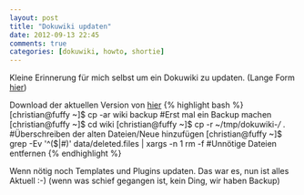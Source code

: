 ```yaml
---
layout: post
title: "Dokuwiki updaten"
date: 2012-09-13 22:45
comments: true
categories: [dokuwiki, howto, shortie]
---
```


Kleine Erinnerung für mich selbst um ein Dokuwiki zu updaten. (Lange Form [hier](https://www.dokuwiki.org/install:upgrade))

Download der aktuellen Version von [hier](http://www.splitbrain.org/projects/dokuwiki)
{% highlight bash %}
[christian@fuffy ~]$ cp -ar wiki backup #Erst mal ein Backup machen
[christian@fuffy ~]$ cd wiki
[christian@fuffy ~]$ cp -r ~/tmp/dokuwiki-*/* . #Überschreiben der alten Dateien/Neue hinzufügen
[christian@fuffy ~]$ grep -Ev '^($|#)' data/deleted.files | xargs -n 1 rm -f #Unnötige Dateien entfernen
{% endhighlight %}

Wenn nötig noch Templates und Plugins updaten. Das war es, nun ist alles Aktuell :-) (wenn was schief gegangen ist, kein Ding, wir haben Backup)
